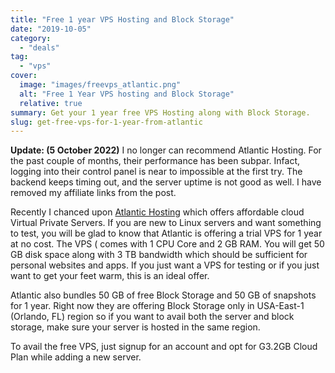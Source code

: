 ```yaml
---
title: "Free 1 year VPS Hosting and Block Storage"
date: "2019-10-05"
category:
  - "deals"
tag:
  - "vps"
cover:
  image: "images/freevps_atlantic.png"
  alt: "Free 1 Year VPS hosting and Block Storage"
  relative: true
summary: Get your 1 year free VPS Hosting along with Block Storage.
slug: get-free-vps-for-1-year-from-atlantic
---
```


**Update: (5 October 2022)** I no longer can recommend Atlantic Hosting. For the past couple of months, their performance has been subpar. Infact, logging into their control panel is near to impossible at the first try. The backend keeps timing out, and the server uptime is not good as well. I have removed my affiliate links from the post.

Recently I chanced upon [Atlantic Hosting](https://atlantic.net/) which offers affordable cloud Virtual Private Servers. If you are new to Linux servers and want something to test, you will be glad to know that Atlantic is offering a trial VPS for 1 year at no cost. The VPS ( comes with 1 CPU Core and 2 GB RAM. You will get 50 GB disk space along with 3 TB bandwidth which should be sufficient for personal websites and apps. If you just want a VPS for testing or if you just want to get your feet warm, this is an ideal offer.

Atlantic also bundles 50 GB of free Block Storage and 50 GB of snapshots for 1 year. Right now they are offering Block Storage only in USA-East-1 (Orlando, FL) region so if you want to avail both the server and block storage, make sure your server is hosted in the same region.

To avail the free VPS, just signup for an account and opt for G3.2GB Cloud Plan while adding a new server.
